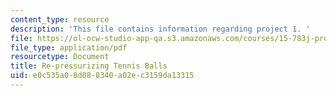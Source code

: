 ```yaml
---
content_type: resource
description: 'This file contains information regarding project 1. '
file: https://ol-ocw-studio-app-qa.s3.amazonaws.com/courses/15-783j-product-design-and-development-spring-2006/e0c535a08d088340a02ec3159da13315_smp_dgn_prj_pro1.pdf
file_type: application/pdf
resourcetype: Document
title: Re-pressurizing Tennis Balls
uid: e0c535a0-8d08-8340-a02e-c3159da13315
---
```

